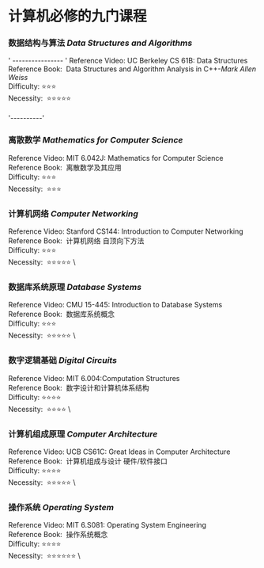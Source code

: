 # 计算机必修的九门课程

### 数据结构与算法&nbsp;***Data Structures and Algorithms***
' ---------------- '
Reference Video:&nbsp;UC Berkeley CS 61B: Data Structures
\
Reference Book:&nbsp;&nbsp;Data Structures and Algorithm Analysis in C++-*Mark Allen Weiss*
\
Difficulty:&nbsp;⭐⭐️⭐️️
\
Necessity:&nbsp;&nbsp;⭐️⭐️⭐️⭐️⭐️<br><br>
'----------'
### 离散数学&nbsp;***Mathematics for Computer Science***
Reference Video:&nbsp;MIT 6.042J: Mathematics for Computer Science
\
Reference Book:&nbsp;&nbsp;离散数学及其应用
\
Difficulty:&nbsp;⭐⭐️⭐️️
\
Necessity:&nbsp;&nbsp;⭐️⭐️⭐️

### 计算机网络&nbsp;***Computer Networking***
Reference Video:&nbsp;Stanford CS144: Introduction to Computer Networking
\
Reference Book:&nbsp;&nbsp;计算机网络&nbsp;自顶向下方法
\
Difficulty:&nbsp;⭐⭐️⭐️️
\
Necessity:&nbsp;&nbsp;⭐️⭐️⭐️⭐️⭐
\
### 数据库系统原理&nbsp;***Database Systems***
Reference Video:&nbsp;CMU 15-445: Introduction to Database Systems
\
Reference Book:&nbsp;&nbsp;数据库系统概念
\
Difficulty:&nbsp;⭐⭐️⭐️️
\
Necessity:&nbsp;&nbsp;⭐️⭐️⭐️⭐️⭐
\
### 数字逻辑基础&nbsp;***Digital Circuits***
Reference Video:&nbsp;MIT 6.004:Computation Structures
\
Reference Book:&nbsp;&nbsp;数字设计和计算机体系结构
\
Difficulty:&nbsp;⭐⭐️⭐️️⭐
\
Necessity:&nbsp;&nbsp;⭐️⭐️⭐️⭐️
\
### 计算机组成原理&nbsp;***Computer Architecture***
Reference Video:&nbsp;UCB CS61C: Great Ideas in Computer Architecture
\
Reference Book:&nbsp;&nbsp;计算机组成与设计&nbsp;硬件/软件接口
\
Difficulty:&nbsp;⭐⭐️⭐️️⭐
\
Necessity:&nbsp;&nbsp;⭐️⭐️⭐️⭐️⭐
\
### 操作系统&nbsp;***Operating System***
Reference Video:&nbsp;MIT 6.S081: Operating System Engineering
\
Reference Book:&nbsp;&nbsp;操作系统概念
\
Difficulty:&nbsp;⭐⭐️⭐️️⭐
\
Necessity:&nbsp;&nbsp;⭐️⭐️⭐️⭐️⭐⭐
\





























